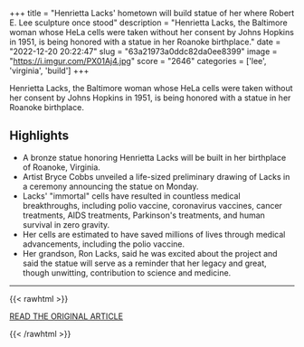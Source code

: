 +++
title = "Henrietta Lacks' hometown will build statue of her where Robert E. Lee sculpture once stood"
description = "Henrietta Lacks, the Baltimore woman whose HeLa cells were taken without her consent by Johns Hopkins in 1951, is being honored with a statue in her Roanoke birthplace."
date = "2022-12-20 20:22:47"
slug = "63a21973a0ddc82da0ee8399"
image = "https://i.imgur.com/PX01Aj4.jpg"
score = "2646"
categories = ['lee', 'virginia', 'build']
+++

Henrietta Lacks, the Baltimore woman whose HeLa cells were taken without her consent by Johns Hopkins in 1951, is being honored with a statue in her Roanoke birthplace.

## Highlights

- A bronze statue honoring Henrietta Lacks will be built in her birthplace of Roanoke, Virginia.
- Artist Bryce Cobbs unveiled a life-sized preliminary drawing of Lacks in a ceremony announcing the statue on Monday.
- Lacks' "immortal" cells have resulted in countless medical breakthroughs, including polio vaccine, coronavirus vaccines, cancer treatments, AIDS treatments, Parkinson's treatments, and human survival in zero gravity.
- Her cells are estimated to have saved millions of lives through medical advancements, including the polio vaccine.
- Her grandson, Ron Lacks, said he was excited about the project and said the statue will serve as a reminder that her legacy and great, though unwitting, contribution to science and medicine.

---

{{< rawhtml >}}
  <p class="article-category">
    <a target="_blank" href="https://abcnews.go.com/US/henrietta-lacks-hometown-build-statue-robert-lee-sculpture/story?id=95541987">READ THE ORIGINAL ARTICLE</a>
  </p>
{{< /rawhtml >}}

